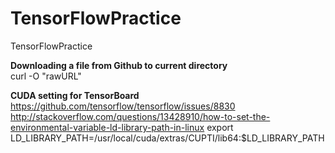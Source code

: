 # TensorFlowPractice
TensorFlowPractice

**Downloading a file from Github to current directory**  
curl -O "rawURL"

**CUDA setting for TensorBoard**  
https://github.com/tensorflow/tensorflow/issues/8830
http://stackoverflow.com/questions/13428910/how-to-set-the-environmental-variable-ld-library-path-in-linux
export LD_LIBRARY_PATH=/usr/local/cuda/extras/CUPTI/lib64:$LD_LIBRARY_PATH
